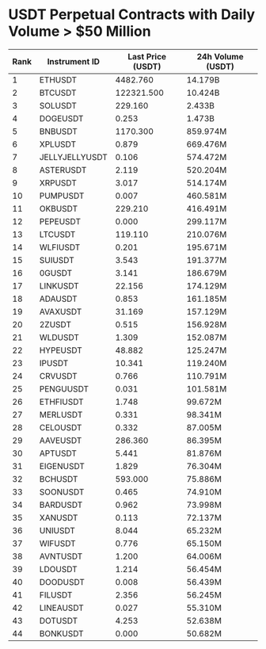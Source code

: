 # USDT Perpetual Contracts with Daily Volume > $50 Million

| Rank | Instrument ID | Last Price (USDT) | 24h Volume (USDT) |
|------|---------------|-------------------|-------------------|
| 1 | ETHUSDT | 4482.760 | 14.179B |
| 2 | BTCUSDT | 122321.500 | 10.424B |
| 3 | SOLUSDT | 229.160 | 2.433B |
| 4 | DOGEUSDT | 0.253 | 1.473B |
| 5 | BNBUSDT | 1170.300 | 859.974M |
| 6 | XPLUSDT | 0.879 | 669.476M |
| 7 | JELLYJELLYUSDT | 0.106 | 574.472M |
| 8 | ASTERUSDT | 2.119 | 520.204M |
| 9 | XRPUSDT | 3.017 | 514.174M |
| 10 | PUMPUSDT | 0.007 | 460.581M |
| 11 | OKBUSDT | 229.210 | 416.491M |
| 12 | PEPEUSDT | 0.000 | 299.117M |
| 13 | LTCUSDT | 119.110 | 210.076M |
| 14 | WLFIUSDT | 0.201 | 195.671M |
| 15 | SUIUSDT | 3.543 | 191.377M |
| 16 | 0GUSDT | 3.141 | 186.679M |
| 17 | LINKUSDT | 22.156 | 174.129M |
| 18 | ADAUSDT | 0.853 | 161.185M |
| 19 | AVAXUSDT | 31.169 | 157.129M |
| 20 | 2ZUSDT | 0.515 | 156.928M |
| 21 | WLDUSDT | 1.309 | 152.087M |
| 22 | HYPEUSDT | 48.882 | 125.247M |
| 23 | IPUSDT | 10.341 | 119.240M |
| 24 | CRVUSDT | 0.766 | 110.791M |
| 25 | PENGUUSDT | 0.031 | 101.581M |
| 26 | ETHFIUSDT | 1.748 | 99.672M |
| 27 | MERLUSDT | 0.331 | 98.341M |
| 28 | CELOUSDT | 0.332 | 87.005M |
| 29 | AAVEUSDT | 286.360 | 86.395M |
| 30 | APTUSDT | 5.441 | 81.876M |
| 31 | EIGENUSDT | 1.829 | 76.304M |
| 32 | BCHUSDT | 593.000 | 75.886M |
| 33 | SOONUSDT | 0.465 | 74.910M |
| 34 | BARDUSDT | 0.962 | 73.998M |
| 35 | XANUSDT | 0.113 | 72.137M |
| 36 | UNIUSDT | 8.044 | 65.232M |
| 37 | WIFUSDT | 0.776 | 65.150M |
| 38 | AVNTUSDT | 1.200 | 64.006M |
| 39 | LDOUSDT | 1.214 | 56.454M |
| 40 | DOODUSDT | 0.008 | 56.439M |
| 41 | FILUSDT | 2.356 | 56.245M |
| 42 | LINEAUSDT | 0.027 | 55.310M |
| 43 | DOTUSDT | 4.253 | 52.638M |
| 44 | BONKUSDT | 0.000 | 50.682M |
